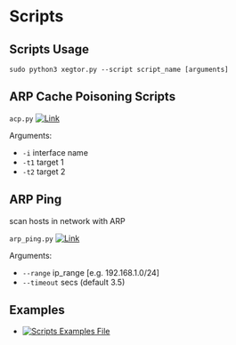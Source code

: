 # Scripts

Scripts Usage
----
    sudo python3 xegtor.py --script script_name [arguments]

ARP Cache Poisoning Scripts
----
`acp.py` [![Link]()](https://github.com/xenon-xenon/xegtor/blob/master/scripts/acp.py)

Arguments:
- `-i` interface name
- `-t1` target 1
- `-t2` target 2

ARP Ping
----
scan hosts in network with ARP

`arp_ping.py` [![Link]()](https://github.com/xenon-xenon/xegtor/blob/master/scripts/arp_ping.py)

Arguments:
- `--range` ip_range [e.g. 192.168.1.0/24]
- `--timeout` secs (default 3.5)

Examples
----
- [![Scripts Examples File]()](https://github.com/xenon-xenon/xegtor/blob/master/scripts/examples.txt)
